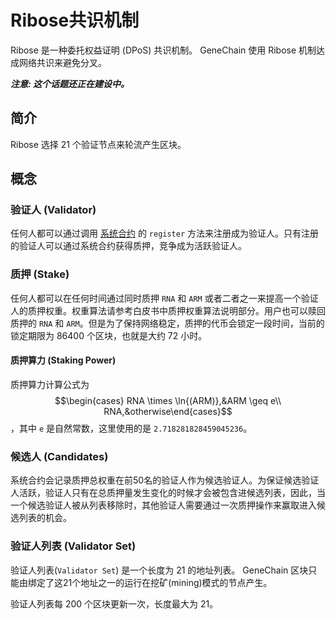 # Ribose共识机制

Ribose 是一种委托权益证明 \(DPoS\) 共识机制。 GeneChain 使用 Ribose 机制达成网络共识来避免分叉。

_**注意: 这个话题还正在建设中。**_

## 简介

Ribose 选择 21 个验证节点来轮流产生区块。

## 概念

### 验证人 \(Validator\)

任何人都可以通过调用 [系统合约](https://github.com/genechain-io/system-contract/blob/master/contracts/Ribose.sol) 的 `register` 方法来注册成为验证人。只有注册的验证人可以通过系统合约获得质押，竞争成为活跃验证人。

### 质押 \(Stake\)

任何人都可以在任何时间通过同时质押 `RNA` 和 `ARM` 或者二者之一来提高一个验证人的质押权重。权重算法请参考白皮书中质押权重算法说明部分。用户也可以赎回质押的 `RNA` 和 `ARM`。但是为了保持网络稳定，质押的代币会锁定一段时间，当前的锁定期限为 86400 个区块，也就是大约 72 小时。

#### 质押算力 \(Staking Power\)

质押算力计算公式为 $$\begin{cases} RNA \times \ln{(ARM)},&ARM \geq e\\ RNA,&otherwise\end{cases}$$ ，其中 `e` 是自然常数，这里使用的是 `2.718281828459045236`。

### 候选人 \(Candidates\)

系统合约会记录质押总权重在前50名的验证人作为候选验证人。为保证候选验证人活跃，验证人只有在总质押量发生变化的时候才会被包含进候选列表，因此，当一个候选验证人被从列表移除时，其他验证人需要通过一次质押操作来赢取进入候选列表的机会。

### 验证人列表 \(Validator Set\)

验证人列表\(`Validator Set`\) 是一个长度为 21 的地址列表。 GeneChain 区块只能由绑定了这21个地址之一的运行在挖矿\(mining\)模式的节点产生。

验证人列表每 200 个区块更新一次，长度最大为 21。

